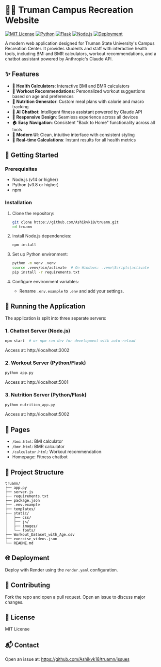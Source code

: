 # 🏋️‍♂️ Truman Campus Recreation Website

[![MIT License](https://img.shields.io/badge/License-MIT-green.svg)](https://choosealicense.com/licenses/mit/)
[![Python](https://img.shields.io/badge/Python-3.8+-blue.svg)](https://www.python.org)
[![Flask](https://img.shields.io/badge/Flask-2.0+-lightgrey.svg)](https://flask.palletsprojects.com/)
[![Node.js](https://img.shields.io/badge/Node.js-14.0+-green.svg)](https://nodejs.org/)
[![Deployment](https://img.shields.io/badge/Deploy-Render-purple)](https://render.com)

A modern web application designed for Truman State University's Campus Recreation Center. It provides students and staff with interactive health tools, including BMI and BMR calculators, workout recommendations, and a chatbot assistant powered by Anthropic's Claude API.

## ✨ Features

- 🧮 **Health Calculators**: Interactive BMI and BMR calculators
- 💪 **Workout Recommendations**: Personalized workout suggestions based on age and preferences
- 🥗 **Nutrition Generator**: Custom meal plans with calorie and macro tracking
- 🤖 **AI Chatbot**: Intelligent fitness assistant powered by Claude API
- 📱 **Responsive Design**: Seamless experience across all devices
- 🏠 **Easy Navigation**: Consistent "Back to Home" functionality across all tools
- 🎨 **Modern UI**: Clean, intuitive interface with consistent styling
- 🔄 **Real-time Calculations**: Instant results for all health metrics

## 🚀 Getting Started

### Prerequisites

- Node.js (v14 or higher)
- Python (v3.8 or higher)
- npm

### Installation

1. Clone the repository:
   ```bash
   git clone https://github.com/Ashikvk18/truamn.git
   cd truamn
   ```

2. Install Node.js dependencies:
   ```bash
   npm install
   ```

3. Set up Python environment:
   ```bash
   python -m venv .venv
   source .venv/bin/activate  # On Windows: .venv\Scripts\activate
   pip install -r requirements.txt
   ```

4. Configure environment variables:
   - Rename `.env.example` to `.env` and add your settings.

## 🔧 Running the Application

The application is split into three separate servers:

### 1. Chatbot Server (Node.js)
```bash
npm start  # or npm run dev for development with auto-reload
```
Access at: http://localhost:3002

### 2. Workout Server (Python/Flask)
```bash
python app.py
```
Access at: http://localhost:5001

### 3. Nutrition Server (Python/Flask)
```bash
python nutrition_app.py
```
Access at: http://localhost:5002

## 📑 Pages

- `/bmi.html`: BMI calculator
- `/bmr.html`: BMR calculator
- `/calculator.html`: Workout recommendation
- Homepage: Fitness chatbot

## 📂 Project Structure

```
truamn/
├── app.py
├── server.js
├── requirements.txt
├── package.json
├── .env.example
├── templates/
├── static/
│   ├── css/
│   ├── js/
│   ├── images/
│   └── fonts/
├── Workout_Dataset_with_Age.csv
├── exercise_videos.json
└── README.md
```

## 🌐 Deployment

Deploy with Render using the `render.yaml` configuration.

## 👥 Contributing

Fork the repo and open a pull request. Open an issue to discuss major changes.

## 📄 License

MIT License

## 📬 Contact

Open an issue at: https://github.com/Ashikvk18/truamn/issues
